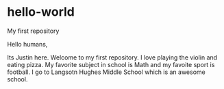 # hello-world
My first repository

Hello humans,

Its Justin here. Welcome to my first repository. I love playing the violin and eating pizza. My favorite subject in school is Math and my favoite sport is football. I go to Langsotn Hughes Middle School which is an awesome school. 
